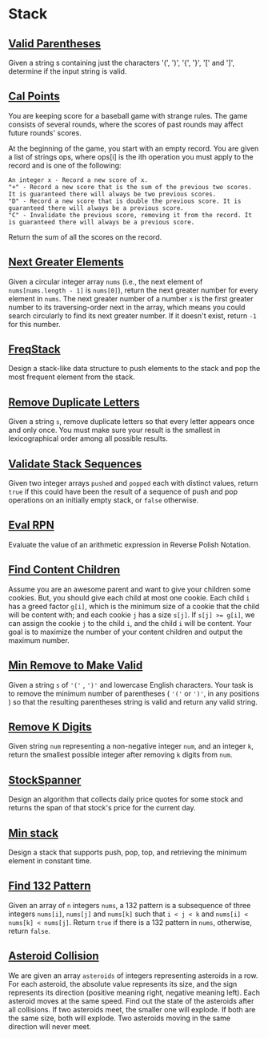 # Stack

## [Valid Parentheses](./code/validParentheses.kt)
Given a string s containing just the characters '(', ')', '{', '}', '[' and ']', determine if the input string is valid.

## [Cal Points](./code/calPoints.kt)
You are keeping score for a baseball game with strange rules. The game consists of several rounds, where the scores of past rounds may affect future rounds' scores.

At the beginning of the game, you start with an empty record. You are given a list of strings ops, where ops[i] is the ith operation you must apply to the record and is one of the following:

    An integer x - Record a new score of x.
    "+" - Record a new score that is the sum of the previous two scores. It is guaranteed there will always be two previous scores.
    "D" - Record a new score that is double the previous score. It is guaranteed there will always be a previous score.
    "C" - Invalidate the previous score, removing it from the record. It is guaranteed there will always be a previous score.

Return the sum of all the scores on the record.

## [Next Greater Elements](./code/nextGreaterElements.kt)
Given a circular integer array `nums` (i.e., the next element of `nums[nums.length - 1]` is `nums[0]`), return the next greater number for every element in `nums`. The next greater number of a number `x` is the first greater number to its traversing-order next in the array, which means you could search circularly to find its next greater number. If it doesn't exist, return `-1` for this number.

## [FreqStack](./code/FreqStack.kt)
Design a stack-like data structure to push elements to the stack and pop the most frequent element from the stack.

## [Remove Duplicate Letters](./code/removeDuplicateLetters.kt)
Given a string `s`, remove duplicate letters so that every letter appears once and only once. You must make sure your result is the smallest in lexicographical order among all possible results.

## [Validate Stack Sequences](./code/validateStackSequences.kt)
Given two integer arrays `pushed` and `popped` each with distinct values, return `true` if this could have been the result of a sequence of push and pop operations on an initially empty stack, or `false` otherwise.

## [Eval RPN](./code/evalRPN.kt)
Evaluate the value of an arithmetic expression in Reverse Polish Notation.

## [Find Content Children](./code/findContentChildren.kt)
Assume you are an awesome parent and want to give your children some cookies. But, you should give each child at most one cookie. Each child `i` has a greed factor `g[i]`, which is the minimum size of a cookie that the child will be content with; and each cookie `j` has a size `s[j]`. If `s[j] >= g[i]`, we can assign the cookie `j` to the child `i`, and the child `i` will be content. Your goal is to maximize the number of your content children and output the maximum number.

## [Min Remove to Make Valid](./code/minRemoveToMakeValid.kt)
Given a string `s` of `'('` , `')'` and lowercase English characters. Your task is to remove the minimum number of parentheses ( `'('` or `')'`, in any positions ) so that the resulting parentheses string is valid and return any valid string.

## [Remove K Digits](./code/removeKDigits.kt)
Given string `num` representing a non-negative integer `num`, and an integer `k`, return the smallest possible integer after removing `k` digits from `num`.

## [StockSpanner](./code/StockSpanner.kt)
Design an algorithm that collects daily price quotes for some stock and returns the span of that stock's price for the current day.

## [Min stack](./code/minStack.kt)
Design a stack that supports push, pop, top, and retrieving the minimum element in constant time.

## [Find 132 Pattern](./code/find132Pattern.kt)
Given an array of `n` integers `nums`, a 132 pattern is a subsequence of three integers `nums[i]`, `nums[j]` and `nums[k]` such that `i < j < k` and `nums[i] < nums[k] < nums[j]`. Return `true` if there is a 132 pattern in `nums`, otherwise, return `false`.

## [Asteroid Collision](./code/asteroidCollision.kt)
We are given an array `asteroids` of integers representing asteroids in a row. For each asteroid, the absolute value represents its size, and the sign represents its direction (positive meaning right, negative meaning left). Each asteroid moves at the same speed. Find out the state of the asteroids after all collisions. If two asteroids meet, the smaller one will explode. If both are the same size, both will explode. Two asteroids moving in the same direction will never meet.
